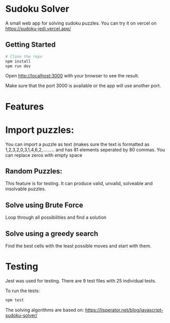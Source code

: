 # Sudoku Solver

A small web app for solving sudoku puzzles.
You can try it on vercel on
https://sudoku-jedi.vercel.app/

## Getting Started

```bash
# Clone the repo 
npm install 
npm run dev
```

Open [http://localhost:3000](http://localhost:3000) with your browser to see the result.

Make sure that the port 3000 is available or the app will use another port.


# Features
# Import puzzles:
You can import a puzzle as text (makes sure the text is formatted as 1,2,3,2,0,3,1,4,6,2,.........  and has 81 elements seperated by 80 commas.
You can replace zeros with empty space

## Random Puzzles:
This feature is for testing. It can produce valid, unvalid, solveable and insolvable puzzles.

## Solve using Brute Force
Loop through all possibilities and find a solution

## Solve using a greedy search
Find the best cells with the least possible moves and start with them.


# Testing
Jest was used for testing.
There are 9 test files with 25 individual tests.

To run the tests:

```bash
npm test
```



The solving algorithms are based on: 
https://lisperator.net/blog/javascript-sudoku-solver/




